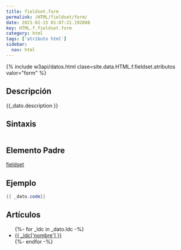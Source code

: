 ```yaml
---
title: fieldset.form
permalink: /HTML/fieldset/form/
date: 2021-02-15 01:07:21.192088
key: HTML.f.fieldset.form
category: html
tags: ['atributo html']
sidebar: 
  nav: html
---
```


{% include w3api/datos.html clase=site.data.HTML.f.fieldset.atributos valor="form" %}

## Descripción
{{_dato.description }}

## Sintaxis
~~~html
~~~

## Elemento Padre
[fieldset](/HTML/fieldset/)

## Ejemplo
~~~java
{{ _dato.code}}
~~~

## Artículos
<ul>
{%- for _ldc in _dato.ldc -%}
   <li>
       <a href="{{_ldc['url'] }}">{{ _ldc['nombre'] }}</a>
   </li>
{%- endfor -%}
</ul>
